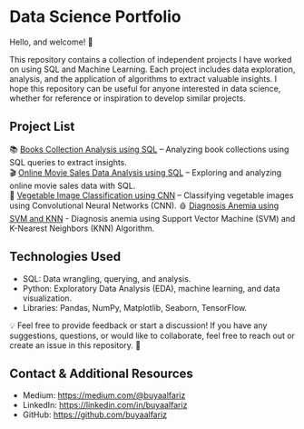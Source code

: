 # **Data Science Portfolio**

Hello, and welcome! 👋

This repository contains a collection of independent projects I have worked on using SQL and Machine Learning. Each project includes data exploration, analysis, and the application of algorithms to extract valuable insights. I hope this repository can be useful for anyone interested in data science, whether for reference or inspiration to develop similar projects.


## **Project List**
📚 [Books Collection Analysis using SQL](https://github.com/buyafariz/data-science-portfolio/tree/main/Books%20Collection%20Analysis%20using%20SQL) – Analyzing book collections using SQL queries to extract insights.  
🎬 [Online Movie Sales Data Analysis using SQL](https://github.com/buyafariz/data-science-portfolio/tree/main/Online%20Movie%20Sales%20Data%20Analysis%20using%20SQL) – Exploring and analyzing online movie sales data with SQL.  
🥦 [Vegetable Image Classification using CNN](https://github.com/buyafariz/data-science-portfolio/tree/main/Vegetable%20Image%20Classification%20using%20CNN) – Classifying vegetable images using Convolutional Neural Networks (CNN).
🩸 [Diagnosis Anemia using SVM and KNN](https://github.com/buyafariz/data-science-portfolio/tree/main/Diagnosis%20Anemia%20using%20SVM%20and%20KNN) - Diagnosis anemia using Support Vector Machine (SVM) and K-Nearest Neighbors (KNN) Algorithm.


## **Technologies Used**
- SQL: Data wrangling, querying, and analysis.  
- Python: Exploratory Data Analysis (EDA), machine learning, and data visualization.  
- Libraries: Pandas, NumPy, Matplotlib, Seaborn, TensorFlow.

💡 Feel free to provide feedback or start a discussion!
If you have any suggestions, questions, or would like to collaborate, feel free to reach out or create an issue in this repository. 🚀


## **Contact & Additional Resources**
- Medium: https://medium.com/@buyaalfariz  
- LinkedIn: https://linkedin.com/in/buyaalfariz  
- GitHub: https://github.com/buyaalfariz  
